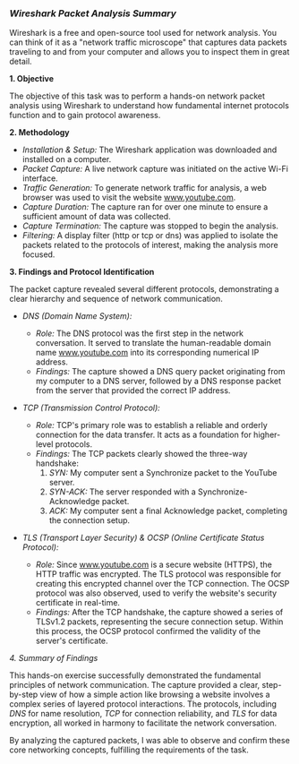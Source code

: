 
### *Wireshark Packet Analysis Summary*
Wireshark is a free and open-source tool used for network analysis. You can think of it as a "network traffic microscope" that captures data packets traveling to and from your computer and allows you to inspect them in great detail.

**1. Objective**

The objective of this task was to perform a hands-on network packet analysis using Wireshark to understand how fundamental internet protocols function and to gain protocol awareness.

**2. Methodology**

* *Installation & Setup:* The Wireshark application was downloaded and installed on a computer.
* *Packet Capture:* A live network capture was initiated on the active Wi-Fi interface.
* *Traffic Generation:* To generate network traffic for analysis, a web browser was used to visit the website www.youtube.com.
* *Capture Duration:* The capture ran for over one minute to ensure a sufficient amount of data was collected.
* *Capture Termination:* The capture was stopped to begin the analysis.
* *Filtering:* A display filter (http or tcp or dns) was applied to isolate the packets related to the protocols of interest, making the analysis more focused.

**3. Findings and Protocol Identification**

The packet capture revealed several different protocols, demonstrating a clear hierarchy and sequence of network communication.

* *DNS (Domain Name System):*
    * *Role:* The DNS protocol was the first step in the network conversation. It served to translate the human-readable domain name www.youtube.com into its corresponding numerical IP address.
    * *Findings:* The capture showed a DNS query packet originating from my computer to a DNS server, followed by a DNS response packet from the server that provided the correct IP address.

* *TCP (Transmission Control Protocol):*
    * *Role:* TCP's primary role was to establish a reliable and orderly connection for the data transfer. It acts as a foundation for higher-level protocols.
    * *Findings:* The TCP packets clearly showed the three-way handshake:
        1.  *SYN:* My computer sent a Synchronize packet to the YouTube server.
        2.  *SYN-ACK:* The server responded with a Synchronize-Acknowledge packet.
        3.  *ACK:* My computer sent a final Acknowledge packet, completing the connection setup.

* *TLS (Transport Layer Security) & OCSP (Online Certificate Status Protocol):*
    * *Role:* Since www.youtube.com is a secure website (HTTPS), the HTTP traffic was encrypted. The TLS protocol was responsible for creating this encrypted channel over the TCP connection. The OCSP protocol was also observed, used to verify the website's security certificate in real-time.
    * *Findings:* After the TCP handshake, the capture showed a series of TLSv1.2 packets, representing the secure connection setup. Within this process, the OCSP protocol confirmed the validity of the server's certificate.

*4. Summary of Findings*

This hands-on exercise successfully demonstrated the fundamental principles of network communication. The capture provided a clear, step-by-step view of how a simple action like browsing a website involves a complex series of layered protocol interactions. The protocols, including *DNS* for name resolution, *TCP* for connection reliability, and *TLS* for data encryption, all worked in harmony to facilitate the network conversation.

By analyzing the captured packets, I was able to observe and confirm these core networking concepts, fulfilling the requirements of the task.
